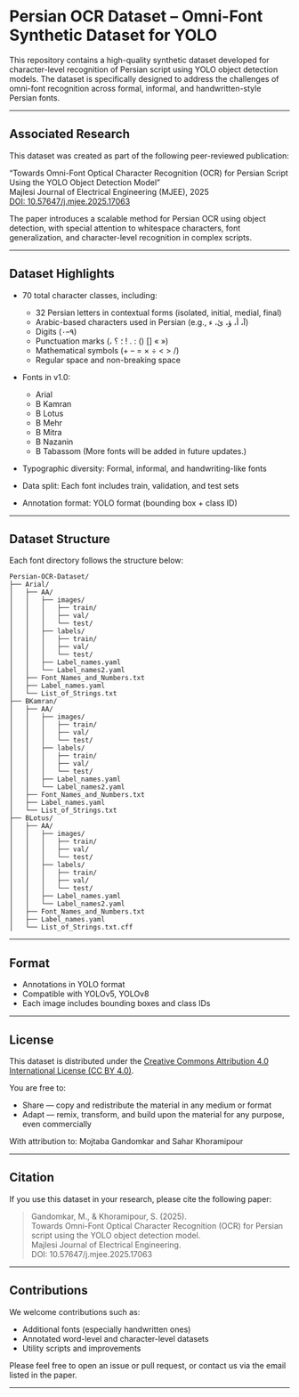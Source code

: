 # Persian OCR Dataset – Omni-Font Synthetic Dataset for YOLO

This repository contains a high-quality synthetic dataset developed for character-level recognition of Persian script using YOLO object detection models. The dataset is specifically designed to address the challenges of omni-font recognition across formal, informal, and handwritten-style Persian fonts.

---

##  Associated Research

This dataset was created as part of the following peer-reviewed publication:

“Towards Omni-Font Optical Character Recognition (OCR) for Persian Script Using the YOLO Object Detection Model”  
Majlesi Journal of Electrical Engineering (MJEE), 2025  
[DOI: 10.57647/j.mjee.2025.17063](https://doi.org/10.57647/j.mjee.2025.17063)

The paper introduces a scalable method for Persian OCR using object detection, with special attention to whitespace characters, font generalization, and character-level recognition in complex scripts.

---

## Dataset Highlights

- 70 total character classes, including:
  - 32 Persian letters in contextual forms (isolated, initial, medial, final)
  - Arabic-based characters used in Persian (e.g., آ، أ، ؤ، ئ، ء)
  - Digits (۰–۹)
  - Punctuation marks (، ؛ ؟ ! . : () [] « »)
  - Mathematical symbols (+ – = × ÷ < > /)
  - Regular space and non-breaking space

- Fonts in v1.0:
  - Arial
  - B Kamran
  - B Lotus
  - B Mehr
  - B Mitra
  - B Nazanin
  - B Tabassom
  (More fonts will be added in future updates.)

- Typographic diversity: Formal, informal, and handwriting-like fonts  
- Data split: Each font includes train, validation, and test sets  
- Annotation format: YOLO format (bounding box + class ID)  

---

##  Dataset Structure

Each font directory follows the structure below:

```
Persian-OCR-Dataset/
├── Arial/
│   ├── AA/
│   │   ├── images/
│   │   │   ├── train/
│   │   │   ├── val/
│   │   │   └── test/
│   │   ├── labels/
│   │   │   ├── train/
│   │   │   ├── val/
│   │   │   └── test/
│   │   ├── Label_names.yaml
│   │   └── Label_names2.yaml
│   ├── Font_Names_and_Numbers.txt
│   ├── Label_names.yaml
│   └── List_of_Strings.txt
├── BKamran/
│   ├── AA/
│   │   ├── images/
│   │   │   ├── train/
│   │   │   ├── val/
│   │   │   └── test/
│   │   ├── labels/
│   │   │   ├── train/
│   │   │   ├── val/
│   │   │   └── test/
│   │   ├── Label_names.yaml
│   │   └── Label_names2.yaml
│   ├── Font_Names_and_Numbers.txt
│   ├── Label_names.yaml
│   └── List_of_Strings.txt
├── BLotus/
│   ├── AA/
│   │   ├── images/
│   │   │   ├── train/
│   │   │   ├── val/
│   │   │   └── test/
│   │   ├── labels/
│   │   │   ├── train/
│   │   │   ├── val/
│   │   │   └── test/
│   │   ├── Label_names.yaml
│   │   └── Label_names2.yaml
│   ├── Font_Names_and_Numbers.txt
│   ├── Label_names.yaml
│   └── List_of_Strings.txt.cff
```

---

##  Format

- Annotations in YOLO format
- Compatible with YOLOv5, YOLOv8
- Each image includes bounding boxes and class IDs

---

##  License

This dataset is distributed under the [Creative Commons Attribution 4.0 International License (CC BY 4.0)](https://creativecommons.org/licenses/by/4.0/).

You are free to:
- Share — copy and redistribute the material in any medium or format
- Adapt — remix, transform, and build upon the material for any purpose, even commercially

With attribution to: Mojtaba Gandomkar and Sahar Khoramipour 

---

##  Citation

If you use this dataset in your research, please cite the following paper:

> Gandomkar, M., & Khoramipour, S. (2025).  
> Towards Omni-Font Optical Character Recognition (OCR) for Persian script using the YOLO object detection model.  
> Majlesi Journal of Electrical Engineering.  
> DOI: 10.57647/j.mjee.2025.17063

---

##  Contributions

We welcome contributions such as:
- Additional fonts (especially handwritten ones)
- Annotated word-level and character-level datasets
- Utility scripts and improvements

Please feel free to open an issue or pull request, or contact us via the email listed in the paper.

---
